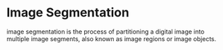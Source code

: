 # Image Segmentation

image segmentation is the process of partitioning a digital image into multiple image segments, also known as image regions or image objects.
